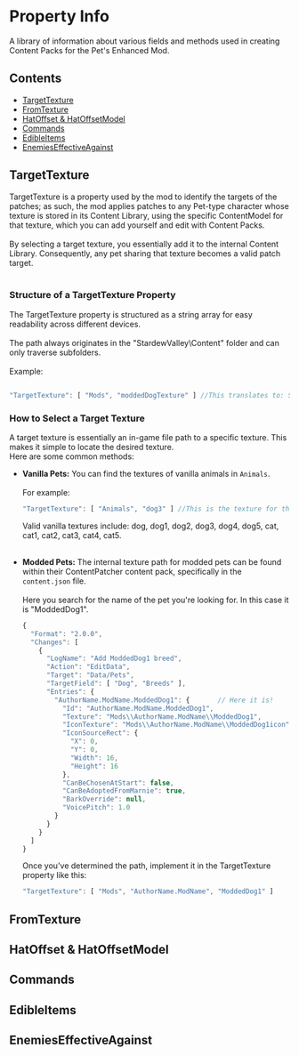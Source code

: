 # Property Info
A library of information about various fields and methods used in creating Content Packs for the Pet's Enhanced Mod.

## Contents
* [TargetTexture](#targettexture)
* [FromTexture](#fromtexture)
* [HatOffset & HatOffsetModel](#hatoffset--hatoffsetmodel)
* [Commands](#commands)
* [EdibleItems](#edibleitems)
* [EnemiesEffectiveAgainst](#enemieseffectiveagainst)

## TargetTexture

TargetTexture is a property used by the mod to identify the targets of the patches; as such, the mod applies patches to any Pet-type character whose texture is stored in its Content Library, using the specific ContentModel for that texture, which you can add yourself and edit with Content Packs.
<br></br>
By selecting a target texture, you essentially add it to the internal Content Library. Consequently, any pet sharing that texture becomes a valid patch target.
<br></br>

### Structure of a TargetTexture Property
The TargetTexture property is structured as a string array for easy readability across different devices. <br></br>The path always originates in the "StardewValley\Content" folder and can only traverse subfolders.
<br></br>Example:


```js

"TargetTexture": [ "Mods", "moddedDogTexture" ] //This translates to: StardewValley\Content\Mods\moddedDogTexture

```

### How to Select a Target Texture
A target texture is essentially an in-game file path to a specific texture. This makes it simple to locate the desired texture. <br>Here are some common methods:</br>
* <b>Vanilla Pets:</b> You can find the textures of vanilla animals in <code>Animals</code>. <br></br>For example:
  
  ```js
  "TargetTexture": [ "Animals", "dog3" ] //This is the texture for the 3º dog variant in vanilla.
  ```
  Valid vanilla textures include: dog, dog1, dog2, dog3, dog4, dog5, cat, cat1, cat2, cat3, cat4, cat5.
  <br></br>

* <b>Modded Pets:</b> The internal texture path for modded pets can be found within their ContentPatcher content pack, specifically in the <code>content.json</code> file.
  <br></br>Here you search for the name of the pet you're looking for. In this case it is "ModdedDog1".

  ```js
  {
    "Format": "2.0.0",
    "Changes": [
      {
        "LogName": "Add ModdedDog1 breed",
        "Action": "EditData",
        "Target": "Data/Pets",
        "TargetField": [ "Dog", "Breeds" ],
        "Entries": {
          "AuthorName.ModName.ModdedDog1": {       // Here it is!
            "Id": "AuthorName.ModName.ModdedDog1",
            "Texture": "Mods\\AuthorName.ModName\\ModdedDog1",       //And this is the path to its texture.
            "IconTexture": "Mods\\AuthorName.ModName\\ModdedDog1icon",
            "IconSourceRect": {
              "X": 0,
              "Y": 0,
              "Width": 16,
              "Height": 16
            },
            "CanBeChosenAtStart": false,
            "CanBeAdoptedFromMarnie": true,
            "BarkOverride": null,
            "VoicePitch": 1.0
          }
        }
      }
    ]
  }
  ```

  Once you've determined the path, implement it in the TargetTexture property like this:
  ```js
  "TargetTexture": [ "Mods", "AuthorName.ModName", "ModdedDog1" ]
  ```

## FromTexture

## HatOffset & HatOffsetModel

## Commands

## EdibleItems

## EnemiesEffectiveAgainst

